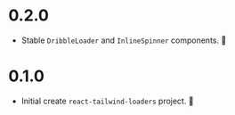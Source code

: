 # 0.2.0

- Stable `DribbleLoader` and `InlineSpinner` components. 🎊

# 0.1.0

- Initial create `react-tailwind-loaders` project. 🎉
